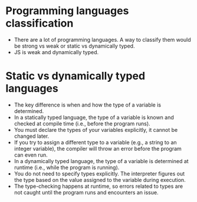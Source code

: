 # Programming languages classification

- There are a lot of programming languages. A way to classify them would be strong vs weak or static vs dynamically typed.
- JS is weak and dynamically typed.

# Static vs dynamically typed languages

- The key difference is when and how the type of a variable is determined.
- In a statically typed language, the type of a variable is known and checked at compile time (i.e., before the program runs).
- You must declare the types of your variables explicitly, it cannot be changed later.
- If you try to assign a different type to a variable (e.g., a string to an integer variable), the compiler will throw an error before the program can even run.
- In a dynamically typed language, the type of a variable is determined at runtime (i.e., while the program is running).
- You do not need to specify types explicitly. The interpreter figures out the type based on the value assigned to the variable during execution.
- The type-checking happens at runtime, so errors related to types are not caught until the program runs and encounters an issue.
